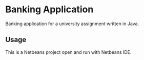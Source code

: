 # Banking Application
Banking application for a university assignment written in Java.

## Usage
This is a Netbeans project open and run with Netbeans IDE.
